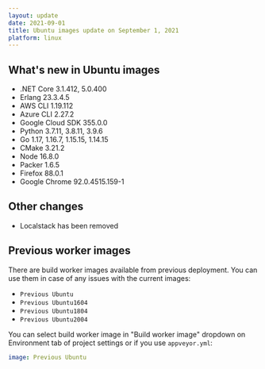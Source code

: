 ```yaml
---
layout: update
date: 2021-09-01
title: Ubuntu images update on September 1, 2021
platform: linux
---
```


## What's new in Ubuntu images

* .NET Core 3.1.412, 5.0.400
* Erlang 23.3.4.5
* AWS CLI 1.19.112
* Azure CLI 2.27.2
* Google Cloud SDK 355.0.0
* Python 3.7.11, 3.8.11, 3.9.6
* Go 1.17, 1.16.7, 1.15.15, 1.14.15
* CMake 3.21.2
* Node 16.8.0
* Packer 1.6.5
* Firefox 88.0.1
* Google Chrome 92.0.4515.159-1

## Other changes

* Localstack has been removed

## Previous worker images

There are build worker images available from previous deployment. You can use them in case of any issues with the current images:

* `Previous Ubuntu`
* `Previous Ubuntu1604`
* `Previous Ubuntu1804`
* `Previous Ubuntu2004`

You can select build worker image in "Build worker image" dropdown on Environment tab of project settings or if you use `appveyor.yml`:

```yaml
image: Previous Ubuntu
```